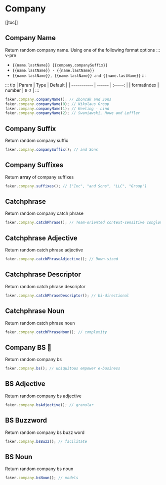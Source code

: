# Company

[[toc]]

## Company Name

Return random company name. Using one of the following format options
::: v-pre

- `{{name.lastName}} {{company.companySuffix}}`
- `{{name.lastName}} - {{name.lastName}}`
- `{{name.lastName}}, {{name.lastName}} and {{name.lastName}}`
  :::

::: tip
| Param | Type | Default |
| ----------- | ------ | :-----: |
| formatIndex | number | `0-2` |
:::

```js
faker.company.companyName(); // Zboncak and Sons
faker.company.companyName(0); // Nikolaus Group
faker.company.companyName(1); // Keeling - Lind
faker.company.companyName(2); // Swaniawski, Howe and Leffler
```

## Company Suffix

Return random company suffix

```js
faker.company.companySuffix(); // and Sons
```

## Company Suffixes

Return **array** of company suffixes

```js
faker.company.suffixes(); // ["Inc", "and Sons", "LLC", "Group"]
```

## Catchphrase

Return random company catch phrase

```js
faker.company.catchPhrase(); // Team-oriented context-sensitive conglomeration
```

## Catchphrase Adjective

Return random catch phrase adjective

```js
faker.company.catchPhraseAdjective(); // Down-sized
```

## Catchphrase Descriptor

Return random catch phrase descriptor

```js
faker.company.catchPhraseDescriptor(); // bi-directional
```

## Catchphrase Noun

Return random catch phrase noun

```js
faker.company.catchPhraseNoun(); // complexity
```

## Company BS 💩

Return random company bs

```js
faker.company.bs(); // ubiquitous empower e-business
```

## BS Adjective

Return random company bs adjective

```js
faker.company.bsAdjective(); // granular
```

## BS Buzzword

Return random company bs buzz word

```js
faker.company.bsBuzz(); // facilitate
```

## BS Noun

Return random company bs noun

```js
faker.company.bsNoun(); // models
```
